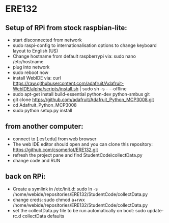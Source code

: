 # ERE132

## Setup of RPi from stock raspbian-lite:
- start disconnected from network
- sudo raspi-config to internationalisation options to change keyboard layout to English (US)
- Change hostname from default raspberrypi via: sudo nano /etc/hostname
- plug into network
- sudo reboot now
- install WebIDE via: curl https://raw.githubusercontent.com/adafruit/Adafruit-WebIDE/alpha/scripts/install.sh | sudo sh -s - --offline
- sudo apt-get install build-essential python-dev python-smbus git
- git clone https://github.com/adafruit/Adafruit_Python_MCP3008.git
- cd Adafruit_Python_MCP3008
- sudo python setup.py install

## from another computer:
- connect to <newhostname>[.esf.edu] from web browser
- The web IDE editor should open and you can clone this repository: https://github.com/csomerlot/ERE132.git
- refresh the project pane and find StudentCode\collectData.py
- change code and RUN

## back on RPi:
- Create a symlink in /etc/init.d: sudo ln -s /home/webide/repositories/ERE132/StudentCode/collectData.py 
- change creds: sudo chmod a+rwx /home/webide/repositories/ERE132/StudentCode/collectData.py
- set the collectData.py file to be run automatically on boot: sudo update-rc.d collectData defaults